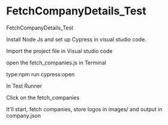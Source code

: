 # FetchCompanyDetails_Test
FetchCompanyDetails_Test  

Install Node Js and set up Cypress in visual studio code.

Import the project file in Visual studio code

open the fetch_companies.js in Terminal

type:npm run cypress:open

In Test Runner

Click on the fetch_companies

It'll start, fetch companies, store logos in images/ and output in company.json
